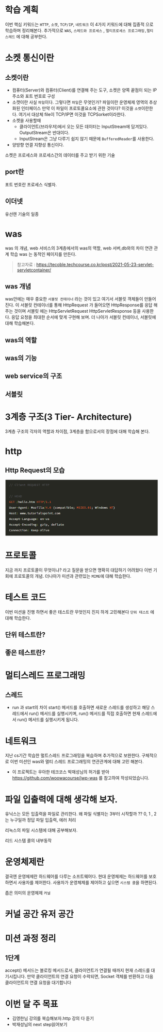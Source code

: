 # 학습 계획

이번 핵심 키워드는 `HTTP`, `소캣`, `TCP/IP`, `네트워크` 이 4가지 키워드에 대해 집중적 으로 학습하며 정리해본다.
추가적으로 `WAS`, `스레드와 프로세스` , `멀티프로세스 프로그래밍,멀티 스레드` 에 대해 공부한다.

# 소켓 통신이란

## 소켓이란

- 컴퓨터(Server)와 컴퓨터(Client)를 연결해 주는 도구, 소켓은 양쪽 끝점이 되는 IP 주소와 포트 번호로 구성
- 소캣이란 사실 `파일`이다. 그렇다면 `파일`은 무엇인가? 파일이란 운영체제 영역의 추상화된 인터페이스 만약 이 파일이 프로토콜요소에 관한 것이다?
이것을 `소켓`이란한다. 여기서 대상체 file이 TCP/IP면 이것을 TCPSorket이라한다.
- 소켓을 사용할때
  - 클라이언트(브라우저)에서 오는 모든 데이터는 InputStream에 담겨있다. OutputStream은 반대이다.
  - InputStream은 그냥 다루기 쉽지 않기 때문에 `BufferedReader`를 사용한다.
- 양방향 연결 지향성 통신이다.

소켓은 프로세스와 프로세스간의 데이터를 주고 받기 위한 기술

## port란
포트 번호란 프로세스 식별자.
## 이더넷

유선렌 기술의 일종

# was

was 의 개념, web 서비스의 3계층에서의 was의 역할, web 서버,db와의 차이 연관 관계 학습
was 는 동적인 페이지를 만든다.


> 참고자료 : https://tecoble.techcourse.co.kr/post/2021-05-23-servlet-servletcontainer/
## was 개념

was안에는 매우 중요한 `서블릿 컨테이너` 라는 것이 있고 여기서 서블릿 객체들이 만들어진다. 이 서블릿 컨테이너를 통해 HttpRequest
가 들어오면 HttpResponse를 응답 해주는 것이며 서블릿 에는 HttpServletRequest HttpServletResponse 등을 사용한다.
응답 요청을 최대한 순서에 맞게 구현해 보며. 더 나아가 서블릿 컨테이너, 서블릿에 대해 학습해본다.
## was의 역할

## was의 기능

## web service의 구조

## 서블릿

# 3계층 구조(3 Tier- Architecture)

3계층 구조의 각자의 역할과 차이점, 3계층을 함으로서의 장점에 대해 학습해 본다.

# http

## Http Request의 모습
![img.png](img.png)

# 프로토콜

지금 까지 프로토콜이 무엇이냐? 라고 질문을 받으면 명확히 대답하기 어려웠다 이번 기회에 프로토콜의 개념. 더나아가 미션과 관련있는 `MIME`에 대해 학습한다.

# 테스트 코드

이번 미션을 진행 하면서 좋은 테스트란 무엇인지 진지 하게 고민해본다 `단위 테스트` 에대해 학습한다.

## 단위 테스트란?

## 좋은 테스트란?

# 멀티스레드 프로그래밍

## 스레드
- run 과 start의 차이
start() 메서드를 호출하면 새로운 스레드를 생성하고 해당 스레드에서 run() 메서드를 실행시키며, run() 메서드를 직접 호출하면 현재 스레드에서
run() 메서드를 실행시키게 됩니다.

# 네트워크

지난 cs기간 학습한 멀트스레드 프로그래밍을 복습하며 추가적으로 보완한다. 구체적으로 이번 미션인 was와 멀티 스레드 프로그래밍의 연관관계에 대해
고민 해본다.

- 이 프로젝트는 우아한 테크코스 박재성님의 허가를 받아 https://github.com/woowacourse/jwp-was
  를 참고하여 작성되었습니다.

# 파일 입출력에 대해 생각해 보자.

유닉스는 모든 입출력을 파일로 관리한다.
왜 파일 식별자는 3부터 시작할까 ?? 0, 1 , 2는 누구일까 정답 파일 입출력, 에러 처리

리눅스의 파일 시스템에 대해 공부해보자.

리드 시스템 콜의 내부동작

# 운영체제란

결국엔 운영체제란 하드웨어를 다루는 소프트웨어다. 현대 운영체제는 하드웨어를 보호하면서 사용자를 제어한다.
사용자가 운영체제를 제어하고 싶으면 `시스템 콜`을 하면된다.

좁은 의미의 운영체제 `커널`

# 커널 공간 유저 공간


# 미션 과정 정리

## 1단계
accept() 메서드는 블로킹 메서드로서, 클라이언트가 연결될 때까지 현재 스레드를 대기시킵니다. 만약 클라이언트의 연결 요청이 수락되면,
Socket 객체를 반환하고 다음 클라이언트의 연결 요청을 대기합니다


# 이번 달 주 목표

- 김영한님 강의를 복습해보자.http 강의 다 듣기
- 박재성님의 next step읽어보기
